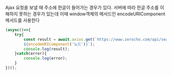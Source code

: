 Ajax 요청을 보낼 때 주소에 한글이 들어가는 경우가 있다. 서버에 따라 한글 주소를 이해하지 못하는 경우가 있는데 이때 window객체의 메서드인 encodeURIComponent 메서드를 사용한다

```js
(async()=>{
	try{
		const result = await.axios.get(`https://www.zerocho.com/api/search
		${encodeURIComponent('노드')}`);
		console.log(result);
	}catch(error){
		console.log(error);
	}
})();
```